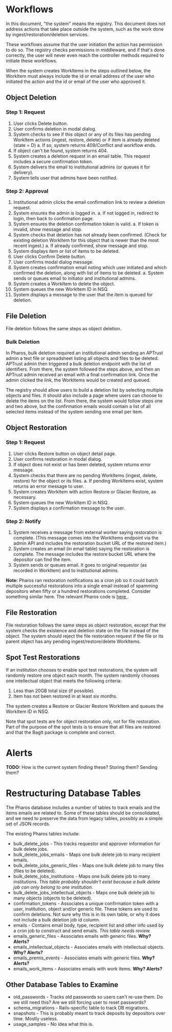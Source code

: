 # Workflows

In this document, "the system" means the registry. This document does not address actions that take place outside the system, such as the work done by ingest/restoration/deletion services.

These workflows assume that the user initiation the action has permission to do so. The registry checks permissions in middleware, and if that's done correctly, the user will never even reach the controller methods required to initiate these workflows.

When the system creates WorkItems in the steps outlined below, the WorkItem must always include the id or email address of the user who initiated the action and the id or email of the user who approved it.

## Object Deletion

### Step 1: Request

1. User clicks Delete button.
2. User confirms deletion in modal dialog.
3. System checks to see if this object or any of its files has pending WorkItem actions (ingest, restore, delete) or if item is already deleted (state = D)
    a. If so, system returns 409/Conflict and workflow ends.
4. If object can't be found, system returns 404.
5. System creates a deletion request in an email table. This request includes a secure confirmation token.
6. System delivers the email to institutional admins (or queues it for delivery).
7. System tells user that admins have been notified.

### Step 2: Approval

1. Institutional admin clicks the email confirmation link to review a deletion request.
2. System ensures the admin is logged in.
    a. If not logged in, redirect to login, then back to confirmation page.
3. System ensures the deletion confirmation token is valid.
    a. If token is invalid, show message and stop.
3. System checks that deletion has not already been confirmed. (Check for existing deletion WorkItem for this object that is newer than the most recent ingest.)
    a. If already confirmed, show message and stop.
4. System displays item or list of items to be deleted.
5. User clicks Confirm Delete button.
6. User confirms modal dialog message.
7. System creates confirmation email noting which user initiated and which confirmed the deletion, along with list of items to be deleted.
    a. System sends or queues email to initiator and institutional admins.
8. System creates a WorkItem to delete the object.
9. System queues the new WorkItem ID in NSQ.
10. System displays a message to the user that the item is queued for deletion.

## File Deletion

File deletion follows the same steps as object deletion.

### Bulk Deletion

In Pharos, bulk deletion required an institutional admin sending an APTrust admin a text file or spreadsheet listing all objects and files to be deleted. APTrust admin then triggered a bulk deletion endpoint with the list of identifiers. From there, the system followed the steps above, and then an APTrust admin received an email with a final confirmation link. Once the admin clicked the link, the WorkItems would be created and queued.

The registry should allow users to build a deletion list by selecting multiple objects and files. It should also include a page where users can choose to delete the items on the list. From there, the system would follow steps one and two above, but the confirmation emails would contain a list of all selected items instead of the system sending one email per item.

## Object Restoration

### Step 1: Request

1. User clicks Restore button on object detail page.
2. User confirms restoration in modal dialog.
3. If object does not exist or has been deleted, system returns error message.
4. System checks that there are no pending WorkItems (ingest, delete, restore) for the object or its files.
    a. If pending WorkItems exist, system returns an error message to user.
5. System creates WorkItem with action Restore or Glacier Restore, as necessary.
6. System queues the new WorkItem ID in NSQ.
7. System displays a confirmation message to the user.

### Step 2: Notify

1. System receives a message from external worker saying restoration is complete. (This message comes into the WorkItems endpoint via the admin API and includes the restoration bucket URL of the restored item.)
2. System creates an email (in email table) saying the restoration is complete. The message includes the restore bucket URL where the depositor can find the item.
3. System sends or queues email. It goes to original requestor (as recorded in WorkItem) and to institutional admins.

**Note:** Pharos ran restoration notifications as a cron job so it could batch multiple successful restorations into a single email instead of spamming depositors when fifty or a hundred restorations completed. Consider something similar here. The relevant Pharos code is [here ](https://github.com/APTrust/pharos/blob/master/app/controllers/work_items_controller.rb#L239-L267).

## File Restoration

File restoration follows the same steps as object restoration, except that the system checks the existence and deletion state on the file instead of the object. The system should reject the file restoration request if the file or its parent object has any pending ingest/restore/delete WorkItems.

## Spot Test Restorations

If an institution chooses to enable spot test restorations, the system will randomly restore one object each month. The system randomly chooses one intellectual object that meets the following criteria:

1. Less than 20GB total size (if possible).
2. Item has not been restored in at least six months.

The system creates a Restore or Glacier Restore WorkItem and queues the WorkItem ID in NSQ.

Note that spot tests are for object restoration only, not for file restoration. Part of the purpose of the spot tests is to ensure that all files are restored and that the BagIt package is complete and correct.

# Alerts

**TODO:** How is the current system finding these? Storing them? Sending them?

# Restructuring Database Tables

The Pharos database includes a number of tables to track emails and the items emails are related to. Some of these tables should be consolidated, and we need to preserve the data from legacy tables, possibly as a simple set of JSON records.

The existing Pharos tables include:

* bulk_delete_jobs - This tracks requestor and approver information for bulk delete jobs.
* bulk_delete_jobs_emails - Maps one bulk delete job to many recipient emails.
* bulk_delete_jobs_generic_files - Maps one bulk delete job to many files (files to be deleted).
* bulk_delete_jobs_institutions - Maps one bulk delete job to many institutions. _This table probably shouldn't exist because a bulk delete job can only belong to one institution._
* bulk_delete_jobs_intellectual_objects - Maps one bulk delete job to many objects (objects to be deleted).
* confirmation_tokens - Associates a unique confirmation token with a user, institution, object and/or generic file. These tokens are used to confirm deletions. Not sure why this is in its own table, or why it does not include a bulk deletion job id column.
* emails - Contains email body, type, recipient list and other info used by a cron job to construct and send emails. _This table needs review._
* emails_generic_files - Associates emails with generic files. **Why? Alerts?**
* emails_intellectual_objects - Associates emails with intellectual objects. **Why? Alerts?**
* emails_premis_events - Associates emails with generic files. **Why? Alerts?**
* emails_work_items - Associates emails with work items. **Why? Alerts?**


## Other Database Tables to Examine

* old_passwords - Tracks old passwords so users can't re-use them. Do we still need this? Are we still forcing user to reset passwords?
* schema_migrations - Rails-specific table to track DB migrations.
* snapshots - This is probably meant to track deposits by depositors over time. Mostly useless.
* usage_samples - No idea what this is.
